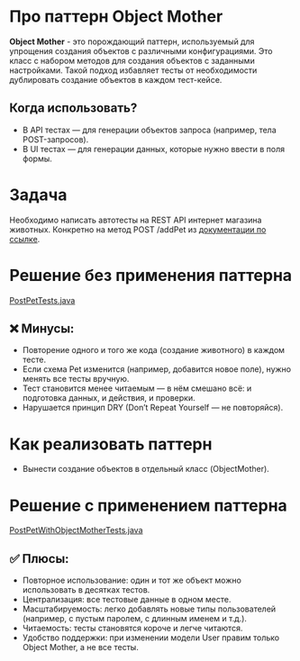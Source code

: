 # Про паттерн Object Mother

**Object Mother** - это порождающий паттерн, используемый для упрощения создания объектов с различными конфигурациями. Это класс с
набором методов для создания объектов с заданными настройками. Такой подход избавляет тесты от необходимости дублировать создание
объектов в каждом тест-кейсе.

## Когда использовать?

- В API тестах — для генерации объектов запроса (например, тела POST-запросов).
- В UI тестах — для генерации данных, которые нужно ввести в поля формы.

# Задача

Необходимо написать автотесты на REST API интернет магазина животных. Конкретно на метод POST /addPet
из [документации по ссылке](https://petstore.swagger.io/#/pet/addPet).

# Решение без применения паттерна

[PostPetTests.java](src/test/java/PostPetTests.java)

## ❌ Минусы:

- Повторение одного и того же кода (создание животного) в каждом тесте.
- Если схема Pet изменится (например, добавится новое поле), нужно менять все тесты вручную.
- Тест становится менее читаемым — в нём смешано всё: и подготовка данных, и действия, и проверки.
- Нарушается принцип DRY (Don’t Repeat Yourself — не повторяйся).

# Как реализовать паттерн

- Вынести создание объектов в отдельный класс (ObjectMother).

# Решение с применением паттерна

[PostPetWithObjectMotherTests.java](src/test/java/PostPetWithObjectMotherTests.java)

## ✅ Плюсы:
- Повторное использование: один и тот же объект можно использовать в десятках тестов.
- Централизация: все тестовые данные в одном месте.
- Масштабируемость: легко добавлять новые типы пользователей (например, с пустым паролем, с длинным именем и т.д.).
- Читаемость: тесты становятся короче и легче читаются.
- Удобство поддержки: при изменении модели User правим только Object Mother, а не все тесты.